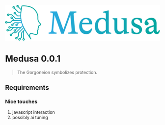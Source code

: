 <img src="assets/medusa_banner.svg" alt="medusa"/>

# Medusa 0.0.1
> The Gorgoneion symbolizes protection.

## Requirements



### Nice touches
1) javascript interaction
2) possibly ai tuning